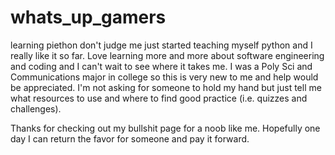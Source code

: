 # whats_up_gamers
learning piethon don't judge me 
just started teaching myself python and I really like it so far. Love learning more and more about software engineering and coding and I can't wait to see where it takes me. 
I was a Poly Sci and Communications major in college so this is very new to me and help would be appreciated. I'm not asking for someone to hold my hand but just tell me what 
resources to use and where to find good practice (i.e. quizzes and challenges). 

Thanks for checking out my bullshit page for a noob like me. Hopefully one day I can return the favor for someone and pay it forward. 
